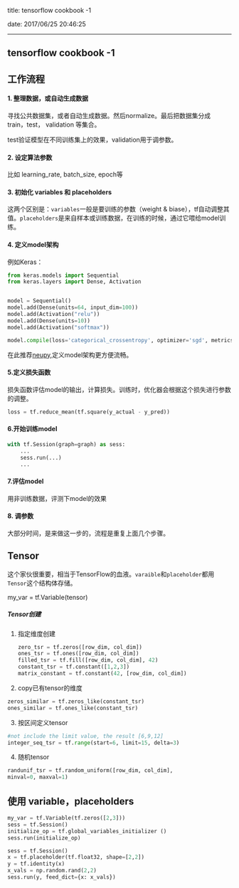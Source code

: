 title: tensorflow cookbook -1

date: 2017/06/25 20:46:25

---



## tensorflow cookbook -1



## 工作流程

#### 1. 整理数据，或自动生成数据

寻找公共数据集，或者自动生成数据。然后normalize。最后把数据集分成 train，test， validation 等集合。

test验证模型在不同训练集上的效果，validation用于调参数。



####  2. 设定算法参数

比如 learning_rate, batch_size, epoch等



#### 3. 初始化 variables 和 placeholders

这两个区别是：`variables`一般是要训练的参数（weight & biase），tf自动调整其值。`placeholders`是来自样本或训练数据，在训练的时候，通过它喂给model训练。



#### 4. 定义model架构

例如Keras：

```python
from keras.models import Sequential
from keras.layers import Dense, Activation


model = Sequential()
model.add(Dense(units=64, input_dim=100))
model.add(Activation("relu"))
model.add(Dense(units=10))
model.add(Activation("softmax"))

model.compile(loss='categorical_crossentropy', optimizer='sgd', metrics=['accuracy'])

```



在此推荐[neupy](https://github.com/itdxer/neupy),定义model架构更方便流畅。



#### 5.定义损失函数

损失函数评估model的输出，计算损失。训练时，优化器会根据这个损失进行参数的调整。

```python
loss = tf.reduce_mean(tf.square(y_actual - y_pred))
```



#### 6.开始训练model 

```python
with tf.Session(graph=graph) as sess:
    ...
    sess.run(...)
    ...
```



#### 7.评估model

用非训练数据，评测下model的效果



#### 8. 调参数

大部分时间，是来做这一步的，流程是重复上面几个步骤。





## Tensor

这个家伙很重要，相当于TensorFlow的血液。`varaible`和`placeholder`都用`Tensor`这个结构体存储。

my_var = tf.Variable(tensor)



##### Tensor创建

1. 指定维度创建

   ```python
   zero_tsr = tf.zeros([row_dim, col_dim])
   ones_tsr = tf.ones([row_dim, col_dim])
   filled_tsr = tf.fill([row_dim, col_dim], 42)
   constant_tsr = tf.constant([1,2,3])
   matrix_constant = tf.constant(42, [row_dim, col_dim])

   ```

2. copy已有tensor的维度

```python
zeros_similar = tf.zeros_like(constant_tsr)
ones_similar = tf.ones_like(constant_tsr)
```

3. 按区间定义tensor

```python
#not include the limit value, the result [6,9,12]
integer_seq_tsr = tf.range(start=6, limit=15, delta=3)
```

4. 随机tensor

```python
randunif_tsr = tf.random_uniform([row_dim, col_dim],
minval=0, maxval=1)
```



## 使用 variable，placeholders



```python
my_var = tf.Variable(tf.zeros([2,3]))
sess = tf.Session()
initialize_op = tf.global_variables_initializer ()
sess.run(initialize_op)

sess = tf.Session()
x = tf.placeholder(tf.float32, shape=[2,2])
y = tf.identity(x)
x_vals = np.random.rand(2,2)
sess.run(y, feed_dict={x: x_vals})

```



